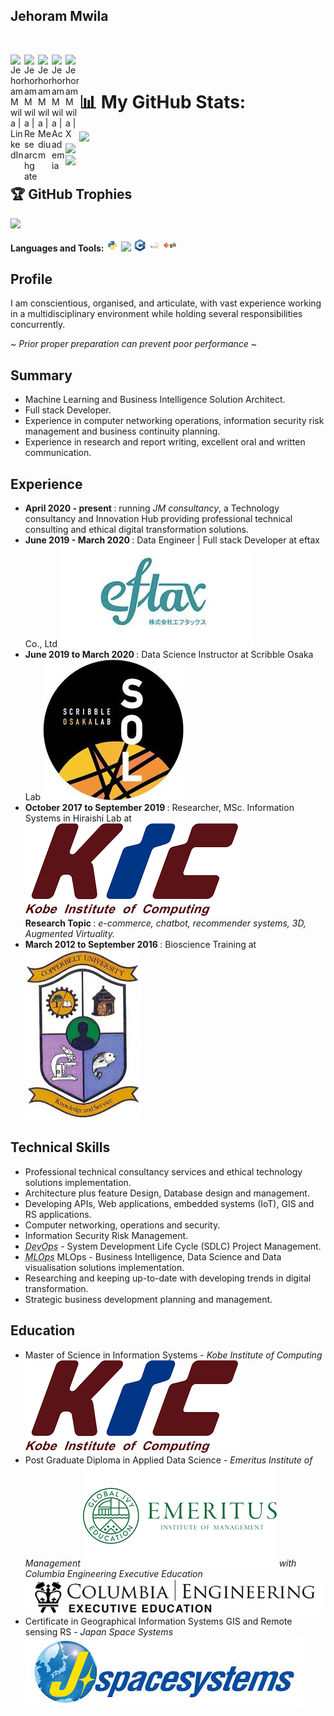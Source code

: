 ## Jehoram Mwila
<br/>

<a href="https://www.linkedin.com/in/jehoram-m-1b1772124"><img align="left" alt="Jehoram Mwila | LinkedIn" width="22px" scr="https://github.com/Jehjay/images-to-3D/blob/master/LinkedIn.png"/></a>
<a href="https://www.researchgate.net/profile/Jehoram-Mwila"><img align="left" alt="Jehoram Mwila | Researchgate" width="22px" scr="https://github.com/Jehjay/images-to-3D/blob/master/ResearchGate.png"/></a>
<a href="https://medium.com/mwilajehoram"><img align="left" alt="Jehoram Mwila | Medium" width="22px" scr="https://github.com/Jehjay/images-to-3D/blob/master/Medium.png"/></a>
<a href="https://independent.academia.edu/JehoramM"><img align="left" alt="Jehoram Mwila | Academia" width="22px" scr="https://github.com/Jehjay/images-to-3D/blob/master/Academia.png"/></a>
<a href="https://X.com/JehoramMwila"><img align="left" alt="Jehoram Mwila | X" width="22px" scr="https://github.com/Jehjay/images-to-3D/blob/master/X.png"/></a><br/>

# 📊 My GitHub Stats:
![](https://github-readme-stats.vercel.app/api?username=Jehjay&theme=dark&hide_border=false&include_all_commits=false&count_private=false)<br/>
![](https://github-readme-streak-stats.herokuapp.com/?user=Jehjay&theme=dark&hide_border=false)<br/>
![](https://github-readme-stats.vercel.app/api/top-langs/?username=Jehjay&theme=dark&hide_border=false&include_all_commits=false&count_private=false&layout=compact)

## 🏆 GitHub Trophies
![](https://github-profile-trophy.vercel.app/?username=Jehjay&theme=radical&no-frame=false&no-bg=true&margin-w=4)

**Languages and Tools:**
<code><img height="20" src="https://raw.githubusercontent.com/github/explore/80688e429a7d4ef2fca1e82350fe8e3517d3494d/topics/python/python.png"></code>
<code><img height="20" src="https://raw.githubusercontent.com/github/explore/80688e429a7d4ef2fca1e82350fe8e3517d3494d/topics/cpp/java.png"></code>
<code><img height="20" src="https://raw.githubusercontent.com/github/explore/80688e429a7d4ef2fca1e82350fe8e3517d3494d/topics/cpp/cpp.png"></code>
<code><img height="20" src="https://raw.githubusercontent.com/github/explore/80688e429a7d4ef2fca1e82350fe8e3517d3494d/topics/mysql/mysql.png"></code>
<code><img height="20" src="https://raw.githubusercontent.com/github/explore/80688e429a7d4ef2fca1e82350fe8e3517d3494d/topics/git/git.png"></code>

<h2> Profile </h2>
I am conscientious, organised, and articulate, with vast experience working in a multidisciplinary environment while holding several responsibilities concurrently.<br>

<i>~ Prior proper preparation can prevent poor performance ~</i>

<h2> Summary </h2>		
<ul>
<li> Machine Learning and Business Intelligence Solution Architect. </li>
<li> Full stack Developer. </li>
<li> Experience in computer networking operations, information security risk management and business continuity planning. </li>
<li> Experience in research and report writing, excellent oral and written communication. </li>
		</ul>

<p style="text-align:justify">
<h2> Experience </h2>
  <ul>
  <li><b> April 2020 - present </b> : running <i>JM consultancy</i>, a Technology consultancy and Innovation Hub providing professional technical consulting and ethical digital transformation solutions. </li>
  <li><b> June 2019 - March 2020 </b> : Data Engineer | Full stack Developer at eftax Co., Ltd <a href="https://eftax.co.jp/en/" target="_blank"><img   src="https://github.com/Jehjay/images-to-3D/blob/master/eftax.jpeg" alt="eftax Co., Ltd"  title="eftax Co., Ltd"><i> </i></a></li>	
  <li><b> June 2019 to March 2020 </b> : Data Science Instructor at Scribble Osaka Lab <a href="https://www.inno.go.jp/network/2020/all/22/" target="_blank"><img src="https://github.com/Jehjay/images-to-3D/blob/master/Scribble_Osaka_Lab.jpeg" alt="Scribble Osaka Lab" title="Scribble Osaka Lab"><i> </i></a></li>
  <li><b> October 2017 to September 2019 </b> : Researcher, MSc. Information Systems in Hiraishi Lab at <a href="https://www.kic.ac.jp/eng/" target="_blank"><img src="https://github.com/Jehjay/images-to-3D/blob/master/KIC.png" alt="Kobe Institute of Computing" title="Kobe Institute of Computing"><i> </i></a>  
  <br><strong> Research Topic </strong>: <em> e-commerce, chatbot, recommender systems, 3D, Augmented Virtuality. </em></br></li>
  <li><b> March 2012 to September 2016 </b> : Bioscience Training at <img src="https://github.com/Jehjay/images-to-3D/blob/master/CBU.jpeg" alt="Copperbelt University" title="Copperbelt University"></li>
  </ul>
  </p>

<p style="text-align:justify">
	<h2> Technical Skills </h2>
	<ul>
	<li> Professional technical consultancy services and ethical technology solutions implementation. </li>
	<li> Architecture plus feature Design, Database design and management. </li>
	<li> Developing APIs, Web applications, embedded systems (IoT), GIS and RS applications. </li>
	<li> Computer networking, operations and security. </li>
	<li> Information Security Risk Management. </li>
	<li><dfn><abbr title="Developement and Operations">DevOps</abbr></dfn> - System Development Life Cycle (SDLC) Project Management. </li>
	<li><dfn><abbr title="Machine Learning Operations">MLOps</abbr></dfn> MLOps - Business Intelligence, Data Science and Data visualisation solutions implementation. </li>
	<li> Researching and keeping up-to-date with developing trends in digital transformation. </li>
	<li> Strategic business development planning and management. </li>
	</ul>
</p>

<p style="text-align:justify">	
	<h2> Education </h2>
	<ul>
	<li> Master of Science in Information Systems - <i> Kobe Institute of Computing </i><img src="https://github.com/Jehjay/images-to-3D/blob/master/KIC.png" alt="Kobe Institute of Computing" title="Kobe Institute of Computing"></li>
	<li> Post Graduate Diploma in Applied Data Science - <i> Emeritus Institute of Management <img src="https://github.com/Jehjay/images-to-3D/blob/master/Emeritus_Institute_of_Management.png" alt="Emeritus Institute of Management" title="Emeritus Institute of Management"> with Columbia Engineering Executive Education </i><img src="https://github.com/Jehjay/images-to-3D/blob/master/Columbia_Engineering_Executive_Education.png" alt="Columbia Engineering Executive Education" title="Columbia Engineering Executive Education"></li>
	<li> Certificate in Geographical Information Systems GIS and Remote sensing RS - <i> Japan Space Systems </i><img src="https://github.com/Jehjay/images-to-3D/blob/master/JSS.jpeg" alt="Japan Space Systems" title="Japan Space Systems"></li>
	</ul>
</p>
<!--
**Jehjay/Jehjay** is a ✨ _special_ ✨ repository because its `README.md` (this file) appears on your GitHub profile.

Here are some ideas to get you started:

- 🔭 I’m currently working on ...
- 🌱 I’m currently learning ...
- 👯 I’m looking to collaborate on ...
- 🤔 I’m looking for help with ...
- 💬 Ask me about ...
- 📫 How to reach me: ...
- 😄 Pronouns: ...
- ⚡ Fun fact: ...
-->
